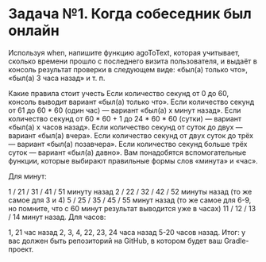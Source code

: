 # Задача №1. Когда собеседник был онлайн
Используя when, напишите функцию agoToText, которая учитывает, сколько времени прошло с последнего визита пользователя, и выдаёт в консоль результат проверки в следующем виде: «был(а) только что», «был(а) 3 часа назад» и т. п.

Какие правила стоит учесть
Если количество секунд от 0 до 60, консоль выводит вариант «был(а) только что».
Если количество секунд от 61 до 60 * 60 (один час) — вариант «был(а) x минут назад».
Если количество секунд от 60 * 60 + 1 до 24 * 60 * 60 (сутки) — вариант «был(а) x часов назад».
Если количество секунд от суток до двух — вариант «был(а) вчера».
Если количество секунд от двух суток до трёх — вариант «был(а) позавчера».
Если количество секунд больше трёх суток — вариант «был(а) давно».
Вам понадобятся вспомогательные функции, которые выбирают правильные формы слов «минута» и «час».

Для минут:

1 / 21 / 31 / 41 / 51 минуту назад
2 / 22 / 32 / 42 / 52 минуты назад (то же самое для 3 и 4)
5 / 25 / 35 / 45 / 55 минут назад (то же самое для 6-9, но помните, что с 60 минут результат выводится уже в часах)
11 / 12 / 13 / 14 минут назад.
Для часов:

1, 21 час назад
2, 3, 4, 22, 23, 24 часа назад
5-20 часов назад.
Итог: у вас должен быть репозиторий на GitHub, в котором будет ваш Gradle-проект.